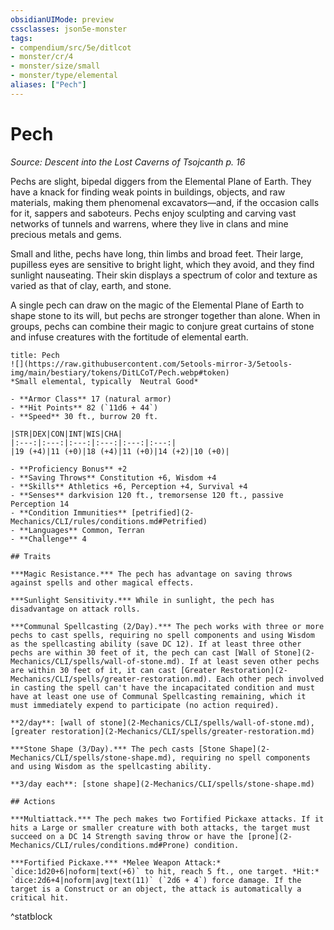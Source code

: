 ```yaml
---
obsidianUIMode: preview
cssclasses: json5e-monster
tags:
- compendium/src/5e/ditlcot
- monster/cr/4
- monster/size/small
- monster/type/elemental
aliases: ["Pech"]
---
```

# Pech
*Source: Descent into the Lost Caverns of Tsojcanth p. 16*  

Pechs are slight, bipedal diggers from the Elemental Plane of Earth. They have a knack for finding weak points in buildings, objects, and raw materials, making them phenomenal excavators—and, if the occasion calls for it, sappers and saboteurs. Pechs enjoy sculpting and carving vast networks of tunnels and warrens, where they live in clans and mine precious metals and gems.

Small and lithe, pechs have long, thin limbs and broad feet. Their large, pupilless eyes are sensitive to bright light, which they avoid, and they find sunlight nauseating. Their skin displays a spectrum of color and texture as varied as that of clay, earth, and stone.

A single pech can draw on the magic of the Elemental Plane of Earth to shape stone to its will, but pechs are stronger together than alone. When in groups, pechs can combine their magic to conjure great curtains of stone and infuse creatures with the fortitude of elemental earth.

```ad-statblock
title: Pech
![](https://raw.githubusercontent.com/5etools-mirror-3/5etools-img/main/bestiary/tokens/DitLCoT/Pech.webp#token)
*Small elemental, typically  Neutral Good*

- **Armor Class** 17 (natural armor)
- **Hit Points** 82 (`11d6 + 44`)
- **Speed** 30 ft., burrow 20 ft.

|STR|DEX|CON|INT|WIS|CHA|
|:---:|:---:|:---:|:---:|:---:|:---:|
|19 (+4)|11 (+0)|18 (+4)|11 (+0)|14 (+2)|10 (+0)|

- **Proficiency Bonus** +2
- **Saving Throws** Constitution +6, Wisdom +4
- **Skills** Athletics +6, Perception +4, Survival +4
- **Senses** darkvision 120 ft., tremorsense 120 ft., passive Perception 14
- **Condition Immunities** [petrified](2-Mechanics/CLI/rules/conditions.md#Petrified)
- **Languages** Common, Terran
- **Challenge** 4

## Traits

***Magic Resistance.*** The pech has advantage on saving throws against spells and other magical effects.

***Sunlight Sensitivity.*** While in sunlight, the pech has disadvantage on attack rolls.

***Communal Spellcasting (2/Day).*** The pech works with three or more pechs to cast spells, requiring no spell components and using Wisdom as the spellcasting ability (save DC 12). If at least three other pechs are within 30 feet of it, the pech can cast [Wall of Stone](2-Mechanics/CLI/spells/wall-of-stone.md). If at least seven other pechs are within 30 feet of it, it can cast [Greater Restoration](2-Mechanics/CLI/spells/greater-restoration.md). Each other pech involved in casting the spell can't have the incapacitated condition and must have at least one use of Communal Spellcasting remaining, which it must immediately expend to participate (no action required).

**2/day**: [wall of stone](2-Mechanics/CLI/spells/wall-of-stone.md), [greater restoration](2-Mechanics/CLI/spells/greater-restoration.md)

***Stone Shape (3/Day).*** The pech casts [Stone Shape](2-Mechanics/CLI/spells/stone-shape.md), requiring no spell components and using Wisdom as the spellcasting ability.

**3/day each**: [stone shape](2-Mechanics/CLI/spells/stone-shape.md)

## Actions

***Multiattack.*** The pech makes two Fortified Pickaxe attacks. If it hits a Large or smaller creature with both attacks, the target must succeed on a DC 14 Strength saving throw or have the [prone](2-Mechanics/CLI/rules/conditions.md#Prone) condition.

***Fortified Pickaxe.*** *Melee Weapon Attack:* `dice:1d20+6|noform|text(+6)` to hit, reach 5 ft., one target. *Hit:* `dice:2d6+4|noform|avg|text(11)` (`2d6 + 4`) force damage. If the target is a Construct or an object, the attack is automatically a critical hit.
```
^statblock